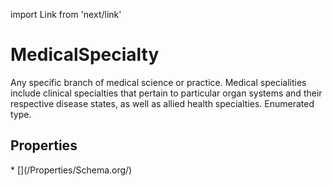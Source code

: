 import Link from 'next/link'

# MedicalSpecialty

Any specific branch of medical science or practice. Medical specialities include clinical specialties that pertain to particular organ systems and their respective disease states, as well as allied health specialties. Enumerated type.

## Properties

<Grid>
* [](/Properties/Schema.org/)

</Grid>

